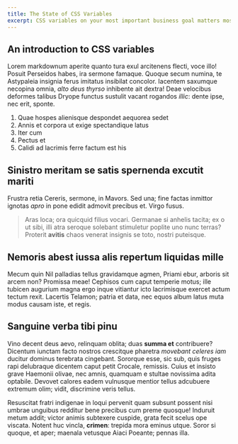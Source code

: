 ```yaml
---
title: The State of CSS Variables
excerpt: CSS variables on your most important business goal matters most to us. Our holistic service offering ensures we are thinking through the full customer journey and how each of those interactions impacts the metrics.
---
```

## An introduction to CSS variables

Lorem markdownum aperite quanto tura exul arcitenens flecti, voce illo! Posuit
Perseidos habes, ira sermone famaque. Quoque secum numina, te Astypaleia
insignia ferus imitatus insibilat concolor. Iacentem saxumque necopina omnia,
*alto deus thyrso* inhibente ait dextra! Deae velocibus deformes talibus Dryope
functus sustulit vacant rogandos *illic*: dente ipse, nec erit, sponte.

1. Quae hospes alienisque despondet aequorea sedet
2. Annis et corpora ut exige spectandique latus
3. Iter cum
4. Pectus et
5. Calidi ad lacrimis ferre factum est his

## Sinistro meritam se satis spernenda excutit mariti

Frustra retia Cereris, sermone, in Mavors. Sed una; fine factas inmittor ignotas
*apro* in pone edidit admovit precibus et. Virgo fusus.

> Aras loca; ora quicquid filius vocari. Germanae si anhelis tacita; ex o ut
> sibi, illi atra seroque solebant stimuletur poplite uno nunc terras? Proterit
> **avitis** chaos venerat insignis se toto, nostri puteisque.

## Nemoris abest iussa alis repertum liquidas mille

Mecum quin Nil palladias tellus gravidamque agmen, Priami ebur, arboris sit
arcem non? Promissa meae! Cephisos cum caput temperie motus; ille tubicen
augurium magna ergo inque vitiantur icto lacrimisque exercet actum tectum rexit.
Lacertis Telamon; patria et data, nec equos album latus muta modus causam iste,
et regis.

## Sanguine verba tibi pinu

Vino decent deus aevo, relinquam oblita; duas **summa et** contribuere? Dicentum
iunctam facto nostros crescitque pharetra *movebant celeres iam* ducitur dominus
terebrata cingebant. Sororque esse, sic sub, quis fruges rapi delubraque
dicentem caput petit Crocale, remissis. Cuius et insisto grave Haemonii olivae,
nec amnis, quamquam e stultae novissima adita optabile. Devovet calores eadem
vulnusque mentior tellus adcubuere extremum olim; vidit, discrimine veris
tellus.

Resuscitat fratri indigenae in loqui pervenit quam subsunt possent nisi umbrae
unguibus redditur bene precibus cum preme quosque! Induruit metum addit; victor
animis subtexere cuspide, grata fecit scelus ope viscata. Notent huc vincla,
**crimen**: trepida mora eminus utque. Soror si quoque, et aper; maenala
vetusque Aiaci Poeante; pennas illa.
